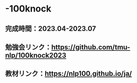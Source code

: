 # -100knock
## 完成時間：2023.04-2023.07
## 勉強会リンク：https://github.com/tmu-nlp/100knock2023
## 教材リンク：https://nlp100.github.io/ja/
